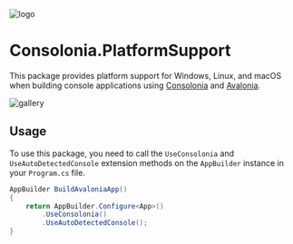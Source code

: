![logo](https://raw.githubusercontent.com/tomlm/ConsoloniaContent/main/Logo.png)

# Consolonia.PlatformSupport
This package provides platform support for Windows, Linux, and macOS when building console applications using 
[Consolonia](https://github.com/jinek/consolonia) and [Avalonia](https://avaloniaui.net/).

![gallery](https://raw.githubusercontent.com/tomlm/ConsoloniaContent/main/Gallery.gif)


## Usage
To use this package, you need to call the `UseConsolonia` and `UseAutoDetectedConsole` extension methods on the `AppBuilder` instance in your `Program.cs` file.

```csharp
AppBuilder BuildAvaloniaApp()
{
    return AppBuilder.Configure<App>()
        .UseConsolonia()
        .UseAutoDetectedConsole();
}
```